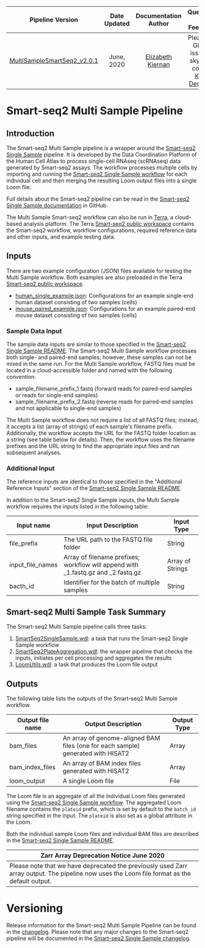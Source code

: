 | Pipeline Version | Date Updated | Documentation Author | Questions or Feedback |
| :----: | :---: | :----: | :--------------: |
| [MultiSampleSmartSeq2_v2.0.1](https://github.com/broadinstitute/warp/releases/tag/MultiSampleSmartSeq2_v2.0.1) | June, 2020 | [Elizabeth Kiernan](mailto:ekiernan@broadinstitute.org) | Please file GitHub issues in skylab or contact [Kylee Degatano](mailto:kdegatano@broadinstitute.org) |

# Smart-seq2 Multi Sample Pipeline
## Introduction
The Smart-seq2 Multi Sample pipeline is a wrapper around the [Smart-seq2 Single Sample](https://github.com/broadinstitute/warp/blob/master/pipelines/skylab/skylab/smartseq2_single_sample) pipeline. It is developed by the Data Coordination Platform of the Human Cell Atlas to process single-cell RNAseq (scRNAseq) data generated by Smart-seq2 assays. The workflow processes multiple cells by importing and running the [Smart-seq2 Single Sample workflow](https://github.com/broadinstitute/warp/blob/masterhttps://github.com/broadinstitute/warp/blob/master/pipelines/skylab/skylab/smartseq2_single_sample/SmartSeq2SingleSample.wdl) for each individual cell and then merging the resulting Loom output files into a single Loom file. 

Full details about the Smart-seq2 pipeline can be read in the [Smart-seq2 Single Sample documentation](https://github.com/broadinstitute/warp/blob/master/pipelines/skylab/smartseq2_single_sample) in GitHub. 

The Multi Sample Smart-seq2 workflow can also be run in [Terra](https://app.terra.bio), a cloud-based analysis platform. The Terra [Smart-seq2 public workspace](https://app.terra.bio/#workspaces/featured-workspaces-hca/HCA%20Smart-seq2%20Multi%20Sample%20Pipeline) contains the Smart-seq2 workflow, workflow configurations, required reference data and other inputs, and example testing data.
 
## Inputs 

There are two example configuration (JSON) files available for testing the Multi Sample workflow. Both examples are also preloaded in the Terra [Smart-seq2 public workspace](https://app.terra.bio/#workspaces/featured-workspaces-hca/HCA%20Smart-seq2%20Multi%20Sample%20Pipeline). 
* [human_single_example.json](human_single_example.json): Configurations for an example single-end human dataset consisting of two samples (cells)
* [mouse_paired_example.json](mouse_paired_example.json): Configurations for an example paired-end mouse dataset consisting of two samples (cells)


### Sample Data Input
The sample data inputs are similar to those specified in the [Smart-seq2 Single Sample README](https://github.com/broadinstitute/warp/blob/master/pipelines/skylab/smartseq2_single_sample/README.md). The Smart-seq2 Multi Sample workflow processes both single- and paired-end samples; however, these samples can not be mixed in the same run. 
For the Multi Sample workflow, FASTQ files must be located in a cloud-accessible folder and named with the following convention:

*  sample_filename_prefix\_1.fastq (forward reads for paired-end samples or reads for single-end samples)
*  sample_filename_prefix\_2.fastq (reverse reads for paired-end samples and not applicable to single-end samples)

The Multi Sample workflow does not require a list of all FASTQ files; instead, it accepts a list (array of strings) of each sample's filename prefix. Additionally, the workflow accepts the URL for the FASTQ folder location as a string (see table below for details). Then, the workflow uses the filename prefixes and the URL string to find the appropriate input files and run subsequent analyses.


### Additional Input
The reference inputs are identical to those specified in the "Additional Reference Inputs" section of the [Smart-seq2 Single Sample README](https://github.com/broadinstitute/warp/blob/master/pipelines/skylab/smartseq2_single_sample/README.md). 

In addition to the Smart-seq2 Single Sample inputs, the Multi Sample workflow requires the inputs listed in the following table:

| Input name | Input Description | Input Type |
| --- | --- | --- |
| file_prefix | The URL path to the FASTQ file folder | String | 
| input_file_names | Array of filename prefixes; workflow will append with \_1.fastq.gz and \_2.fastq.gz | Array of Strings |
| bacth_id | Identifier for the batch of multiple samples | String |

 
 ## Smart-seq2 Multi Sample Task Summary
 The Smart-seq2 Multi Sample pipeline calls three tasks:
 
 1) [SmartSeq2SingleSample.wdl](https://github.com/broadinstitute/warp/blob/master/pipelines/skylab/smartseq2_single_sample/SmartSeq2SingleSample.wdl): a task that runs the Smart-seq2 Single Sample workflow
 2) [SmartSeq2PlateAggregation.wdl](https://github.com/broadinstitute/warp/blob/master/tasks/SmartSeq2PlateAggregation.wdl): the wrapper pipeline that checks the inputs, initiates per cell processing and aggregates the results
 3) [LoomUtils.wdl](https://github.com/broadinstitute/warp/blob/master/tasks/LoomUtils.wdl): a task that produces the Loom file output

 
 ## Outputs
 
 The following table lists the outputs of the Smart-seq2 Multi Sample workflow.
 
 | Output file name | Output Description | Output Type |
 | --- | --- | --- |
 | bam_files | An array of genome-aligned BAM files (one for each sample) generated with HISAT2  | Array |
 | bam_index_files |  An array of BAM index files generated with HISAT2 | Array |
 | loom_output | A single Loom file  | File |
 
The Loom file is an aggregate of all the individual Loom files generated using the [Smart-seq2 Single Sample workflow](https://github.com/broadinstitute/warp/blob/master/pipelines/skylab/smartseq2_single_sample/SmartSeq2SingleSample.wdl). The aggregated Loom filename contains the `plateid` prefix, which is set by default to the `batch_id` string specified in the input. The `plateid` is also set as a global attribute in the Loom.
 
 Both the individual sample Loom files and individual BAM files are described in the [Smart-seq2 Single Sample README](https://github.com/broadinstitute/warp/blob/master/pipelines/skylab/smartseq2_single_sample/README.md).

| Zarr Array Deprecation Notice June 2020 |
| --- |
| Please note that we have deprecated the previously used Zarr array output. The pipeline now uses the Loom file format as the default output. |
 
 # Versioning

Release information for the Smart-seq2 Multi Sample Pipeline can be found in the [changelog](https://github.com/broadinstitute/warp/blob/master/pipelines/skylab/smartseq2_multisample/MultiSampleSmartSeq2.changelog.md). Please note that any major changes to the Smart-seq2 pipeline will be documented in the [Smart-seq2 Single Sample changelog](https://github.com/broadinstitute/warp/blob/master/pipelines/skylab/smartseq2_single_sample/SmartSeq2SingleSample.changelog.md).  
 
 
 


